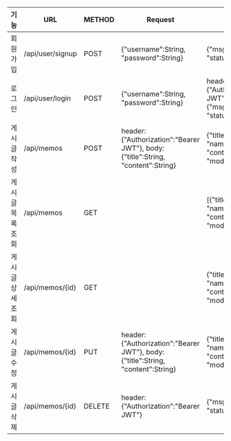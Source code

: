 |기능|URL|METHOD|Request|Response|
|------|---|---|---|---|
|회원가입|/api/user/signup|POST|{"username":String, "password":String}|{"msg":String, "status":HttpStatus}|
|로그인|/api/user/login|POST|{"username":String, "password":String}|header:{"Authorization":"Bearer JWT"}, body:{"msg":String, "status":HttpStatus}|
|게시글 작성|/api/memos|POST|header:{"Authorization":"Bearer JWT"}, body:{"title":String, "content":String}|{"title":String, "name":String, "content":String, "modifiedAt":String}|
|게시글 목록 조회|/api/memos|GET||[{"title":String, "name":String, "content":String, "modifiedAt":String},...]|
|게시글 상세 조회|/api/memos/{id}|GET||{"title":String, "name":String, "content":String, "modifiedAt":String}|
|게시글 수정|/api/memos/{id}|PUT|header:{"Authorization":"Bearer JWT"}, body:{"title":String, "content":String}|{"title":String, "name":String, "content":String, "modifiedAt":String}|
|게시글 삭제|/api/memos/{id}|DELETE|header:{"Authorization":"Bearer JWT"}|{"msg":String, "status":HttpStatus}|
